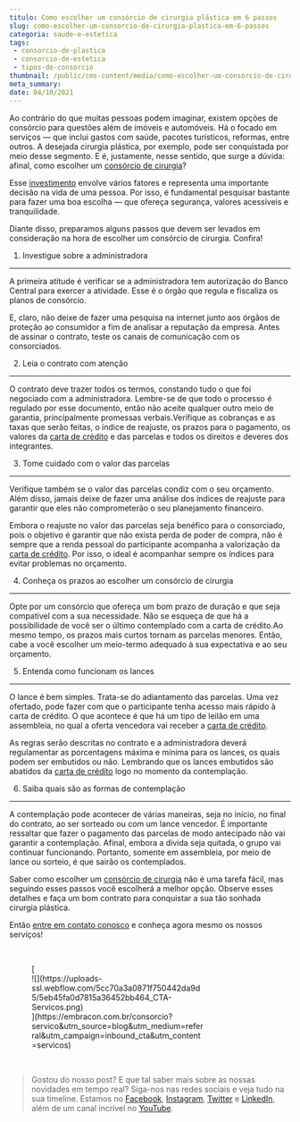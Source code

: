 ```yaml
---
titulo: Como escolher um consórcio de cirurgia plástica em 6 passos
slug: como-escolher-um-consorcio-de-cirurgia-plastica-em-6-passos
categoria: saude-e-estetica
tags:
 - consorcio-de-plastica
 - consorcio-de-estetica
 - tipos-de-consorcio
thumbnail: /public/cms-content/media/como-escolher-um-consorcio-de-cirurgia-plastica-em-6-passos.jpeg
meta_summary: 
date: 04/10/2021
---
```

Ao contrário do que muitas pessoas podem imaginar, existem opções de consórcio para questões além de imóveis e automóveis. Há o focado em serviços — que inclui gastos com saúde, pacotes turísticos, reformas, entre outros. A desejada cirurgia plástica, por exemplo, pode ser conquistada por meio desse segmento. E é, justamente, nesse sentido, que surge a dúvida: afinal, como escolher um [consórcio de cirurgia](https://www.embracon.com.br/blog/por-que-fazer-um-consorcio-de-cirurgia-plastica)?

Esse [investimento](https://www.embracon.com.br/blog/8-motivos-que-comprovam-que-consorcio-e-investimento) envolve vários fatores e representa uma importante decisão na vida de uma pessoa. Por isso, é fundamental pesquisar bastante para fazer uma boa escolha — que ofereça segurança, valores acessíveis e tranquilidade.

Diante disso, preparamos alguns passos que devem ser levados em consideração na hora de escolher um consórcio de cirurgia. Confira!

1. Investigue sobre a administradora
------------------------------------

A primeira atitude é verificar se a administradora tem autorização do Banco Central para exercer a atividade. Esse é o órgão que regula e fiscaliza os planos de consórcio.

E, claro, não deixe de fazer uma pesquisa na internet junto aos órgãos de proteção ao consumidor a fim de analisar a reputação da empresa. Antes de assinar o contrato, teste os canais de comunicação com os consorciados.

2. Leia o contrato com atenção
------------------------------

O contrato deve trazer todos os termos, constando tudo o que foi negociado com a administradora. Lembre-se de que todo o processo é regulado por esse documento, então não aceite qualquer outro meio de garantia, principalmente promessas verbais.Verifique as cobranças e as taxas que serão feitas, o índice de reajuste, os prazos para o pagamento, os valores da [carta de crédito](https://www.embracon.com.br/conhecaoconsorcio/o-que-e-carta-de-credito) e das parcelas e todos os direitos e deveres dos integrantes.

3. Tome cuidado com o valor das parcelas
----------------------------------------

Verifique também se o valor das parcelas condiz com o seu orçamento. Além disso, jamais deixe de fazer uma análise dos índices de reajuste para garantir que eles não comprometerão o seu planejamento financeiro.

Embora o reajuste no valor das parcelas seja benéfico para o consorciado, pois o objetivo é garantir que não exista perda de poder de compra, não é sempre que a renda pessoal do participante acompanha a valorização da [carta de crédito](https://www.embracon.com.br/conhecaoconsorcio/o-que-e-carta-de-credito). Por isso, o ideal é acompanhar sempre os índices para evitar problemas no orçamento.

4. Conheça os prazos ao escolher um consórcio de cirurgia
---------------------------------------------------------

Opte por um consórcio que ofereça um bom prazo de duração e que seja compatível com a sua necessidade. Não se esqueça de que há a possibilidade de você ser o último contemplado com a carta de crédito.Ao mesmo tempo, os prazos mais curtos tornam as parcelas menores. Então, cabe a você escolher um meio-termo adequado à sua expectativa e ao seu orçamento.

5. Entenda como funcionam os lances
-----------------------------------

O lance é bem simples. Trata-se do adiantamento das parcelas. Uma vez ofertado, pode fazer com que o participante tenha acesso mais rápido à carta de crédito. O que acontece é que há um tipo de leilão em uma assembleia, no qual a oferta vencedora vai receber a [carta de crédito](https://www.embracon.com.br/conhecaoconsorcio/o-que-e-carta-de-credito).

As regras serão descritas no contrato e a administradora deverá regulamentar as porcentagens máxima e mínima para os lances, os quais podem ser embutidos ou não. Lembrando que os lances embutidos são abatidos da [carta de crédito](https://www.embracon.com.br/conhecaoconsorcio/o-que-e-carta-de-credito) logo no momento da contemplação.

6. Saiba quais são as formas de contemplação
--------------------------------------------

A contemplação pode acontecer de várias maneiras, seja no início, no final do contrato, ao ser sorteado ou com um lance vencedor. É importante ressaltar que fazer o pagamento das parcelas de modo antecipado não vai garantir a contemplação. Afinal, embora a dívida seja quitada, o grupo vai continuar funcionando. Portanto, somente em assembleia, por meio de lance ou sorteio, é que sairão os contemplados.

Saber como escolher um [consórcio de cirurgia](https://www.embracon.com.br/blog/por-que-fazer-um-consorcio-de-cirurgia-plastica) não é uma tarefa fácil, mas seguindo esses passos você escolherá a melhor opção. Observe esses detalhes e faça um bom contrato para conquistar a sua tão sonhada cirurgia plástica.

Então [entre em contato conosco](https://www.embracon.com.br/) e conheça agora mesmo os nossos serviços!

‍

<figure class="w-richtext-figure-type-image w-richtext-align-center" style="max-width:310px">[<div>![](https://uploads-ssl.webflow.com/5cc70a3a0871f750442da9d5/5eb45fa0d7815a36452bb464_CTA-Servicos.png)</div>](https://embracon.com.br/consorcio?servico&utm_source=blog&utm_medium=referral&utm_campaign=inbound_cta&utm_content=servicos)</figure>‍

> Gostou do nosso post? E que tal saber mais sobre as nossas novidades em tempo real? Siga-nos nas redes sociais e veja tudo na sua timeline. Estamos no [Facebook](https://www.facebook.com/embracon/), [Instagram](https://www.instagram.com/embraconoficial/), [Twitter](https://twitter.com/embracon) e [LinkedIn](https://www.linkedin.com/company/1018875/), além de um canal incrível no [YouTube](https://www.youtube.com/channel/UCL-Y0mv9zc73Iek48NLUBzQ).

